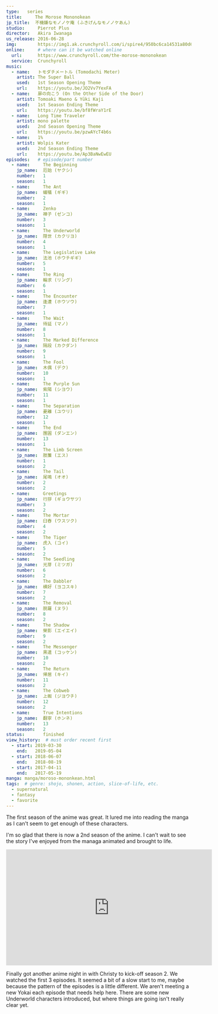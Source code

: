 ```yaml
---
type:   series
title:     The Morose Mononokean
jp_title:  不機嫌なモノノケ庵 (ふきげんなモノノケあん)
studio:     Pierrot Plus
director:   Akira Iwanaga 
us_release: 2016-06-28 
img:        https://img1.ak.crunchyroll.com/i/spire4/950bc6ca14531a80d6ebdab73af2c2851548366822_full.jpg
online:     # where can it be watched online
  url:      https://www.crunchyroll.com/the-morose-mononokean
  service:  Crunchyroll
music:
  - name:   トモダチメートル (Tomodachi Meter)
    artist: The Super Ball
    used:   1st Season Opening Theme
    url:    https://youtu.be/JO2Vv7YexFA
  - name:   扉の向こう (On the Other Side of the Door)
    artist: Tomoaki Maeno & Yūki Kaji
    used:   1st Season Ending Theme
    url:    https://youtu.be/bf8fWraY1rE
  - name:   Long Time Traveler
    artist: mono palette
    used:   2nd Season Opening Theme
    url:    https://youtu.be/pzwAYcT4b6s
  - name:   1%
    artist: Wolpis Kater
    used:   2nd Season Ending Theme
    url:    https://youtu.be/Ap3BaNwEwEU
episodes:   # episode/part number
  - name:     The Beginning
    jp_name:  厄始 (ヤクシ)
    number:   1
    season:   1
  - name:     The Ant
    jp_name:  蟻犠 (ギギ)
    number:   2
    season:   1
  - name:     Zenko
    jp_name:  禅子 (ゼンコ)
    number:   3
    season:   1
  - name:     The Underworld
    jp_name:  隠世 (カクリヨ)
    number:   4
    season:   1
  - name:     The Legislative Lake
    jp_name:  法池 (ホウチギギ)
    number:   5
    season:   1
  - name:     The Ring
    jp_name:  輪求 (リング)
    number:   6
    season:   1
  - name:     The Encounter
    jp_name:  逢遭 (ホウソウ)
    number:   7
    season:   1
  - name:     The Wait
    jp_name:  待延 (マノ)
    number:   8
    season:   1
  - name:     The Marked Difference
    jp_name:  隔段 (カクダン)
    number:   9
    season:   1
  - name:     The Fool
    jp_name:  木偶 (デク)
    number:   10
    season:   1
  - name:     The Purple Sun
    jp_name:  紫陽 (シヨウ)
    number:   11
    season:   1
  - name:     The Separation
    jp_name:  憂離 (ユウリ)
    number:   12
    season:   1
  - name:     The End
    jp_name:  團圓 (ダンエン)
    number:   13
    season:   1
  - name:     The Limb Screen
    jp_name:  肢簾 (エス)
    number:   1
    season:   2
  - name:     The Tail
    jp_name:  尾鳴 (オオ)
    number:   2
    season:   2
  - name:     Greetings
    jp_name:  行拶 (ギョウサツ)
    number:   3
    season:   2
  - name:     The Mortar
    jp_name:  臼舂 (ウスツク)
    number:   4
    season:   2
  - name:     The Tiger
    jp_name:  虎入 (コイ)
    number:   5
    season:   2
  - name:     The Seedling
    jp_name:  光芽 (ミツガ)
    number:   6
    season:   2
  - name:     The Dabbler
    jp_name:  横好 (ヨコスキ)
    number:   7
    season:   2
  - name:     The Removal
    jp_name:  脱羅 (ヌラ)
    number:   8
    season:   2
  - name:     The Shadow
    jp_name:  榮影 (エイエイ)
    number:   9
    season:   2
  - name:     The Messenger
    jp_name:  黒遣 (コッケン)
    number:   10
    season:   2
  - name:     The Return
    jp_name:  帰居 (キイ)
    number:   11
    season:   2
  - name:     The Cobweb
    jp_name:  上蜘 (ジヨウチ)
    number:   12
    season:   2
  - name:     True Intentions
    jp_name:  翻寧 (ホンネ)
    number:   13
    season:   2
status:       finished
view_history:  # must order recent first
  - start: 2019-03-30
    end:   2019-05-04
  - start: 2018-06-07 
    end:   2018-08-19
  - start: 2017-04-11 
    end:   2017-05-19
manga: manga/moroso-mononkean.html 
tags:  # genre: shojo, shonen, action, slice-of-life, etc.
  - supernatural
  - fantasy
  - favorite
---
```


The first season of the anime was great. It lured me into reading the manga as I can't seem to get enough of these characters. 

I'm so glad that there is now a 2nd season of the anime. I can't wait to see the story I've enjoyed from the managa animated and brought to life. 

<iframe width="560" height="315" src="https://www.youtube.com/embed/zQJDnx1fdC0" frameborder="0" allow="accelerometer; autoplay; encrypted-media; gyroscope; picture-in-picture" allowfullscreen></iframe>

Finally got another anime night in with Christy to kick-off season 2. We watched the first 3 episodes. It seemed a bit of a slow start to me, maybe because the pattern of the episodes is a little different. We aren't meeting a new Yokai each episode that needs help here. There are some new Underworld characters introduced, but where things are going isn't really clear yet.